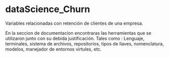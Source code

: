 # dataScience_Churn
Variables relacionadas con retención de clientes de una empresa.

En la seccion de documentacion encontraras las herramientas que se utilizaron junto con su debida justificación.
Tales como : Lenguaje, terminales, sistema de archivos, repositorios, tipos de llaves, nomenclatura, modelos, manejador de entornos virtules, etc.
